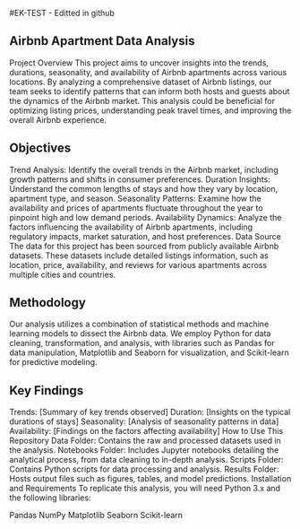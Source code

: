 #EK-TEST - Editted in github

## Airbnb Apartment Data Analysis
Project Overview
This project aims to uncover insights into the trends, durations, seasonality, and availability of Airbnb apartments across various locations. By analyzing a comprehensive dataset of Airbnb listings, our team seeks to identify patterns that can inform both hosts and guests about the dynamics of the Airbnb market. This analysis could be beneficial for optimizing listing prices, understanding peak travel times, and improving the overall Airbnb experience.

## Objectives
Trend Analysis: Identify the overall trends in the Airbnb market, including growth patterns and shifts in consumer preferences.
Duration Insights: Understand the common lengths of stays and how they vary by location, apartment type, and season.
Seasonality Patterns: Examine how the availability and prices of apartments fluctuate throughout the year to pinpoint high and low demand periods.
Availability Dynamics: Analyze the factors influencing the availability of Airbnb apartments, including regulatory impacts, market saturation, and host preferences.
Data Source
The data for this project has been sourced from publicly available Airbnb datasets. These datasets include detailed listings information, such as location, price, availability, and reviews for various apartments across multiple cities and countries.

## Methodology
Our analysis utilizes a combination of statistical methods and machine learning models to dissect the Airbnb data. We employ Python for data cleaning, transformation, and analysis, with libraries such as Pandas for data manipulation, Matplotlib and Seaborn for visualization, and Scikit-learn for predictive modeling.

## Key Findings
Trends: [Summary of key trends observed]
Duration: [Insights on the typical durations of stays]
Seasonality: [Analysis of seasonality patterns in data]
Availability: [Findings on the factors affecting availability]
How to Use This Repository
Data Folder: Contains the raw and processed datasets used in the analysis.
Notebooks Folder: Includes Jupyter notebooks detailing the analytical process, from data cleaning to in-depth analysis.
Scripts Folder: Contains Python scripts for data processing and analysis.
Results Folder: Hosts output files such as figures, tables, and model predictions.
Installation and Requirements
To replicate this analysis, you will need Python 3.x and the following libraries:

Pandas
NumPy
Matplotlib
Seaborn
Scikit-learn
